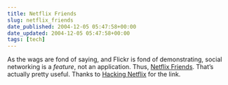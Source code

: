 ```yaml
---
title: Netflix Friends
slug: netflix_friends
date_published: 2004-12-05 05:47:58+00:00
date_updated: 2004-12-05 05:47:58+00:00
tags: [tech]
---
```

As the wags are fond of saying, and Flickr is fond of demonstrating, social networking is a *feature*, not an application. Thus, [Netflix Friends](http://www.netflix.com/FriendsLearnMore). That’s actually pretty useful. Thanks to [Hacking Netflix](http://www.hackingnetflix.com/netflix/2004/12/netflix_launche.html) for the link.
